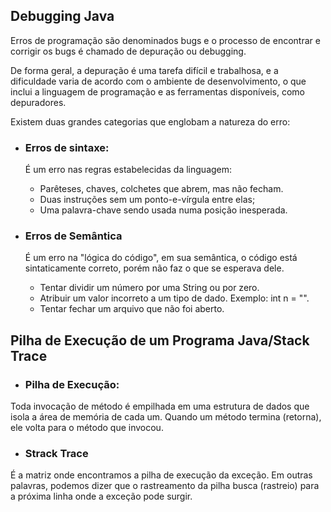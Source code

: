 ## Debugging Java

Erros de programação são denominados bugs e o processo de encontrar e corrigir os bugs é chamado de depuração ou debugging.

De forma geral, a depuração é uma tarefa difícil e trabalhosa, e a dificuldade varia de acordo com o ambiente de desenvolvimento, o que inclui a linguagem de programação e as ferramentas disponíveis, como depuradores.

Existem duas grandes categorias que englobam a natureza do erro:

- ### Erros de sintaxe:

    É um erro nas regras estabelecidas da linguagem:
    - Parêteses, chaves, colchetes que abrem, mas não fecham.
    - Duas instruções sem um ponto-e-vírgula entre elas;
    - Uma palavra-chave sendo usada numa posição inesperada.

- ### Erros de Semântica

    É um erro na "lógica do código", em sua semântica, o código está sintaticamente correto, porém não faz o que se esperava dele.
    - Tentar dividir um número por uma String ou por zero.
    - Atribuir um valor incorreto a um tipo de dado. Exemplo: int n = "".
    - Tentar fechar um arquivo que não foi aberto.

## Pilha de Execução de um Programa Java/Stack Trace

- ### Pilha de Execução:
Toda invocação de método é empilhada em uma estrutura de dados que isola a área de memória de cada um. Quando um método termina (retorna), ele volta para o método que invocou.

- ### Strack Trace 
É a matriz onde encontramos a pilha de execução da exceção. Em outras palavras, podemos dizer que o rastreamento da pilha busca (rastreio) para a próxima linha onde a exceção pode surgir.
